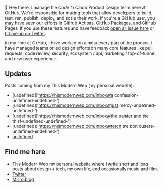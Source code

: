 👋 Hey there. I manage the _Code to Cloud_ Product Design team here at GitHub. We're responsible for making tools that allow developers to build, test, run, publish, deploy, and scale their work. If you're a GitHub user, you may have seen our efforts in GitHub Actions, GitHub Packages, and GitHub Pages. If you use these features and have feedback [open an issue here](https://github.com/pmarsceill/pmarsceill/issues/new) or [hit me up on Twitter](https://twitter.com/pmarsceill).

In my time at GitHub, I have worked on almost every part of the product. I have managed teams or led design efforts on many core features like pull requests, code review, security, ecosystem / api, marketing / top-of-funnel, and new user experience.

## Updates

Posts coming from my This Modern Web (my personal website):

<!--START_SECTION:feed-->
* [undefined]('https://thismodernweb.com/inbox/#a confession-undefined-undefined-')
* [undefined]('https://thismodernweb.com/inbox/#just mercy-undefined-undefined-')
* [undefined]('https://thismodernweb.com/inbox/#the painter and the thief-undefined-undefined-')
* [undefined]('https://thismodernweb.com/inbox/#fetch the bolt cutters-undefined-undefined-')
* [undefined]('https://thismodernweb.com/2020/05/18/2281/')
<!--END_SECTION:feed-->


## Find me here

- [This Modern Web](https://thismodernweb.com) my personal website where I write short and long posts about design + tech, my own life, and occasionally music and film.
- [Twitter](https://twitter.com/pmarsceill)
- [Micro.blog](https://micro.blog/pmarsceill)
